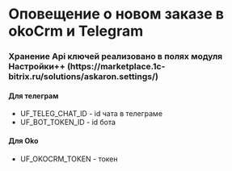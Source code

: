 <h1>Оповещение о новом заказе в okoCrm и Telegram</h1>

<h3>Хранение Api ключей реализовано в полях модуля Настройки++ (https://marketplace.1c-bitrix.ru/solutions/askaron.settings/)</h2>

<h4>Для телеграм</h4>
<ul>
  <li>UF_TELEG_CHAT_ID - id чата в телеграме</li>
  <li>UF_BOT_TOKEN_ID - id бота</li>
</ul>


<h4>Для Oko</h4>
<ul>
  <li>UF_OKOCRM_TOKEN - токен</li>
</ul>

